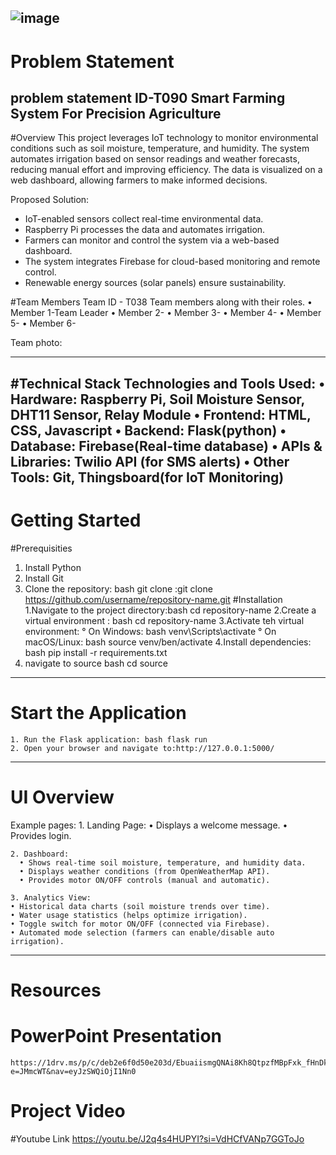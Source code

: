 ![image](https://github.com/user-attachments/assets/222d1c3f-2ae9-4410-838f-e04ed41cd319)
-------------------------------------------------------------------------------------------------------------------------------------------------------------------
# Problem Statement
problem statement ID-T090
Smart Farming  System For Precision Agriculture
-------------------------------------------------------------------------------------------------------------------------------------------------------------------
#Overview
This project leverages IoT technology to monitor environmental conditions such as soil moisture, temperature, and humidity. The system automates irrigation based on sensor readings and weather forecasts, reducing manual effort and improving efficiency. The data is visualized on a web dashboard, allowing farmers to make informed decisions. 

Proposed Solution:
- IoT-enabled sensors collect real-time environmental data.
- Raspberry Pi processes the data and automates irrigation.
- Farmers can monitor and control the system via a web-based dashboard.
- The system integrates Firebase for cloud-based monitoring and remote control.
- Renewable energy sources (solar panels) ensure sustainability.

#Team Members
Team ID - T038
Team members along with their roles.
• Member 1-Team Leader
• Member 2-
• Member 3-
• Member 4-
• Member 5-
• Member 6-

Team photo:

--------------------------------------------------------------------------------------------------------------------------------------------------------------------
#Technical Stack
Technologies and Tools Used:
     • Hardware: Raspberry Pi, Soil Moisture Sensor, DHT11 Sensor, Relay Module
     • Frontend: HTML, CSS, Javascript
     • Backend: Flask(python) 
     • Database: Firebase(Real-time database)
     • APIs & Libraries: Twilio API (for SMS alerts)
     • Other Tools: Git, Thingsboard(for IoT Monitoring) 
 -------------------------------------------------------------------------------------------------------------------------------------------------------------------
 # Getting Started
 #Prerequisities
   1. Install Python
   2. Install Git
   3. Clone the repository: bash git clone :git clone https://github.com/username/repository-name.git
#Installation
   1.Navigate to the project directory:bash cd repository-name
   2.Create a virtual environment : bash cd repository-name
   3.Activate teh virtual environment:
       ° On Windows: bash venv\Scripts\activate
       ° On macOS/Linux: bash source venv/ben/activate
   4.Install dependencies: bash pip install -r requirements.txt
   5. navigate to source bash cd source
 -------------------------------------------------------------------------------------------------------------------------------------------------------------------
 # Start the Application
    1. Run the Flask application: bash flask run
    2. Open your browser and navigate to:http://127.0.0.1:5000/
  ------------------------------------------------------------------------------------------------------------------------------------------------------------------
  # UI Overview
  Example pages:
    1. Landing Page:
       • Displays a welcome message.
       • Provides login.

    2. Dashboard:
      • Shows real-time soil moisture, temperature, and humidity data.
      • Displays weather conditions (from OpenWeatherMap API).
      • Provides motor ON/OFF controls (manual and automatic).
  
    3. Analytics View:
    • Historical data charts (soil moisture trends over time).
    • Water usage statistics (helps optimize irrigation).
    • Toggle switch for motor ON/OFF (connected via Firebase).
    • Automated mode selection (farmers can enable/disable auto irrigation).

  ------------------------------------------------------------------------------------------------------------------------------------------------------------------
  # Resources
  # PowerPoint Presentation
    https://1drv.ms/p/c/deb2e6f0d50e203d/EbuaiismgQNAi8Kh8QtpzfMBpFxk_fHnDkEwfaIEaxtZMQ?e=JMmcWT&nav=eyJzSWQiOjI1Nn0
  # Project Video

  #Youtube Link
  https://youtu.be/J2q4s4HUPYI?si=VdHCfVANp7GGToJo
  
  
                                             
     
